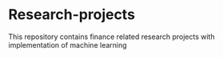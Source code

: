 # Research-projects
This repository contains finance related research projects with implementation of machine learning
